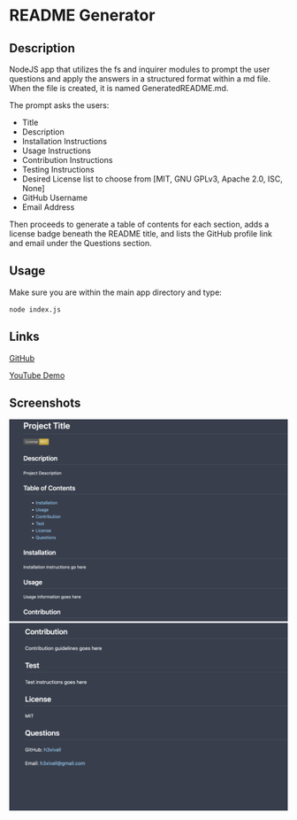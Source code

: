 # README Generator

## Description

NodeJS app that utilizes the fs and inquirer modules to prompt the user questions and apply the answers in a structured format within a md file. When the file is created, it is named GeneratedREADME.md.

The prompt asks the users:

* Title
* Description
* Installation Instructions
* Usage Instructions
* Contribution Instructions
* Testing Instructions
* Desired License list to choose from [MIT, GNU GPLv3, Apache 2.0, ISC, None]
* GitHub Username
* Email Address

Then proceeds to generate a table of contents for each section, adds a license badge beneath the README title, and lists the GitHub profile link and email under the Questions section.

## Usage

Make sure you are within the main app directory and type:

```
node index.js
```

## Links

[GitHub](https://github.com/h3xivall)

[YouTube Demo](https://youtu.be/ClKC5sqrLb4)

## Screenshots

![ScreenShot1](img/sn1.png)
![ScreenShot2](img/sn2.png)